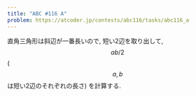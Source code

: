 ```yaml
---
title: "ABC #116 A"
problem: https://atcoder.jp/contests/abc116/tasks/abc116_a
---
```

直角三角形は斜辺が一番長いので, 短い2辺を取り出して, $$ ab/2 $$ ($$ a, b $$ は短い2辺のそれぞれの長さ) を計算する.
